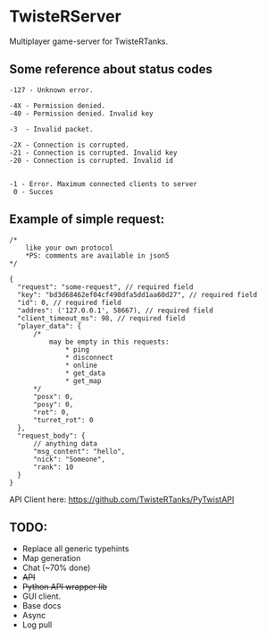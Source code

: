 # TwisteRServer

Multiplayer game-server for TwisteRTanks.

## Some reference about status codes
```
-127 - Unknown error.

-4X - Permission denied.
-40 - Permission denied. Invalid key

-3  - Invalid packet.

-2X - Connection is corrupted.
-21 - Connection is corrupted. Invalid key
-20 - Connection is corrupted. Invalid id


-1 - Error. Maximum connected clients to server
 0 - Succes
```

## Example of simple request:
```json5
/*
    like your own protocol
    *PS: comments are available in json5
*/

{
  "request": "some-request", // required field
  "key": "bd3d68462ef04cf490dfa5dd1aa60d27", // required field
  "id": 0, // required field
  "addres": ('127.0.0.1', 58667), // required field
  "client_timeout_ms": 98, // required field
  "player_data": { 
      /*
          may be empty in this requests:
              * ping
              * disconnect
              * online
              * get_data
              * get_map
      */
      "posx": 0, 
      "posy": 0,
      "rot": 0,
      "turret_rot": 0
  },
  "request_body": {
      // anything data
      "msg_content": "hello",
      "nick": "Someone",
      "rank": 10
  }
}
```

API Client here: https://github.com/TwisteRTanks/PyTwistAPI

## TODO:
* Replace all generic typehints
* Map generation
* Chat (~70% done)
* ~~API~~
* ~~Python API wrapper lib~~
* GUI client.
* Base docs
* Async
* Log pull